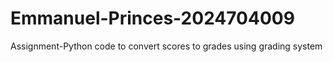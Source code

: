 # Emmanuel-Princes-2024704009
Assignment-Python code to convert scores to grades using grading system 
